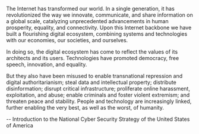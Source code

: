 The Internet has transformed our world. In a single generation, it has revolutionized the way we innovate, communicate, and share information on a global scale, catalyzing unprecedented advancements in human prosperity, equality, and connectivity. Upon this Internet backbone we have built a flourishing digital ecosystem, combining systems and technologies with our economies, our societies, and ourselves. 

In doing so, the digital ecosystem has come to reflect the values of its architects and its users. Technologies have promoted democracy, free speech, innovation, and equality. 

But they also have been misused to enable transnational repression and digital authoritarianism; steal data and intellectual property; distribute disinformation; disrupt critical infrastructure; proliferate online harassment, exploitation, and abuse; enable criminals and foster violent extremism; and threaten peace and stability. People and technology are increasingly linked, further enabling the very best, as well as the worst, of humanity.

-- Introduction to the National Cyber Security Strategy of the United States of America
